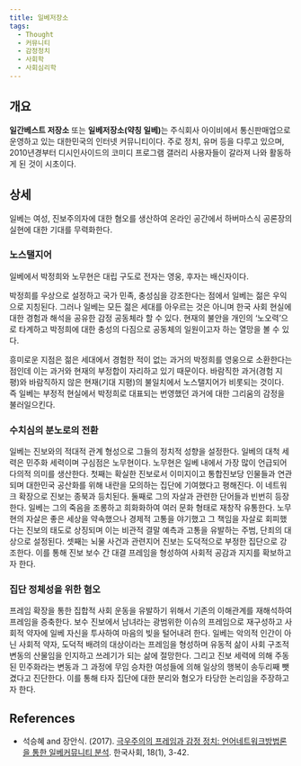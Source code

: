 ```yaml
---
title: 일베저장소
tags:
  - Thought
  - 커뮤니티
  - 감정정치
  - 사회학
  - 사회심리학
---
```


## 개요
<strong>일간베스트 저장소</strong> 또는 <strong>일베저장소(약칭 일베)</strong>는 주식회사 아이비에서 통신판매업으로 운영하고 있는 대한민국의 인터넷 커뮤니티이다. 주로 정치, 유머 등을 다루고 있으며, 2010년경부터 디시인사이드의 코미디 프로그램 갤러리 사용자들이 갈라져 나와 활동하게 된 것이 시초이다.

## 상세
일베는 여성, 진보주의자에 대한 혐오를 생산하여 온라인 공간에서 하버마스식 공론장의 실현에 대한 기대를 무력화한다.

### 노스탤지어
일베에서 박정희와 노무현은 대립 구도로 전자는 영웅, 후자는 배신자이다.

박정희를 우상으로 설정하고 국가 민족, 충성심을 강조한다는 점에서 일베는 젊은 우익으로 지칭된다. 그러나 일베는 모든 젊은 세대를 아우르는 것은 아니며 한국 사회 현실에 대한 경험과 해석을 공유한 감정 공동체라 할 수 있다. 현재의 불안을 개인의 ‘노오력’으로 타계하고 박정희에 대한 충성의 다짐으로 공동체의 일원이고자 하는 열망을 볼 수 있다.

흥미로운 지점은 젊은 세대에서 경험한 적이 없는 과거의 박정희를 영웅으로 소환한다는 점인데 이는 과거와 현재의 부정합이 자리하고 있기 때문이다. 바람직한 과거(경험 지평)와 바람직하지 않은 현재(기대 지평)의 불일치에서 노스탤지어가 비롯되는 것이다. 즉 일베는 부정적 현실에서 박정희로 대표되는 번영했던 과거에 대한 그리움의 감정을 불러일으킨다.

### 수치심의 분노로의 전환
일베는 진보와의 적대적 관계 형성으로 그들의 정치적 성향을 설정한다. 일베의 대척 세력은 민주화 세력이며 구심점은 노무현이다. 노무현은 일베 내에서 가장 많이 언급되어 다의적 의미를 생산한다. 첫째는 확실한 진보로서 이미지이고 통합진보당 인물들과 연관되며 대한민국 공산화를 위해 내란을 모의하는 집단에 기여했다고 평해진다. 이 네트워크 확장으로 진보는 종북과 등치된다. 둘째로 그의 자살과 관련한 단어들과 빈번히 등장한다. 일베는 그의 죽음을 조롱하고 희화화하여 여러 문화 형태로 재창작 유통한다. 노무현의 자살은 좋은 세상을 약속했으나 경제적 고통을 야기했고 그 책임을 자살로 회피했다는 진보의 태도로 상징되며 이는 비관적 결말 예측과 고통을 유발하는 주범, 단죄의 대상으로 설정된다. 셋째는 뇌물 사건과 관련지어 진보는 도덕적으로 부정한 집단으로 강조한다. 이를 통해 진보 보수 간 대결 프레임을 형성하여 사회적 공감과 지지를 확보하고자 한다.

### 집단 정체성을 위한 혐오
프레임 확장을 통한 집합적 사회 운동을 유발하기 위해서 기존의 이해관계를 재해석하여 프레임을 증축한다. 보수 진보에서 남녀라는 광범위한 이슈의 프레임으로 재구성하고 사회적 약자에 일베 자신을 투사하여 마음의 빚을 털어내려 한다. 일베는 악의적 인간이 아닌 사회적 약자, 도덕적 배려의 대상이라는 프레임을 형성하며 유동적 삶이 사회 구조적 변동의 산물임을 인지하고 쓰레기가 되는 삶에 절망한다. 그리고 진보 세력에 의해 주동된 민주화라는 변동과 그 과정에 무임 승차한 여성들에 의해 일상의 행복이 송두리째 뺏겼다고 진단한다. 이를 통해 타자 집단에 대한 분리와 혐오가 타당한 논리임을 주장하고자 한다.

## References
- 석승혜 and 장안식. (2017). [극우주의의 프레임과 감정 정치: 언어네트워크방법론을 통한 일베커뮤니티 분석](https://www.kci.go.kr/kciportal/ci/sereArticleSearch/ciSereArtiView.kci?sereArticleSearchBean.artiId=ART002236690). 한국사회, 18(1), 3-42.